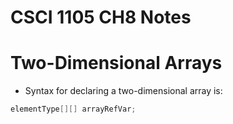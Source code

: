 # CSCI 1105 CH8 Notes

# Two-Dimensional Arrays
* Syntax for declaring a two-dimensional array is:
```java
elementType[][] arrayRefVar;
```
